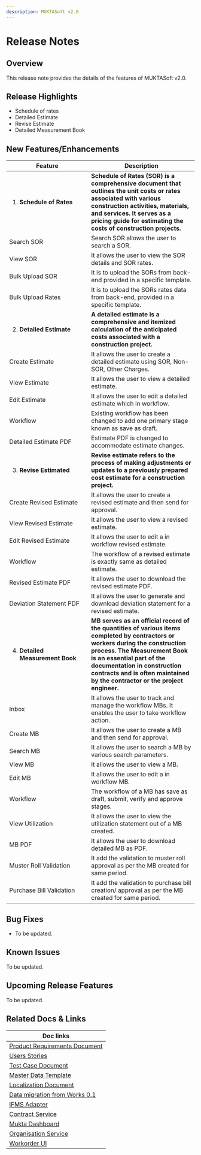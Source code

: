 ```yaml
---
description: MUKTASoft v2.0
---
```


# Release Notes

## Overview

This release note provides the details of the features of MUKTASoft v2.0.

## Release Highlights

* Schedule of rates&#x20;
* Detailed Estimate
* Revise Estimate
* Detailed Measurement Book

## New Features/Enhancements

<table><thead><tr><th width="203">Feature</th><th>Description</th></tr></thead><tbody><tr><td><ol><li><strong>Schedule of Rates</strong></li></ol></td><td><strong>Schedule of Rates (SOR) is a comprehensive document that outlines the unit costs or rates associated with various construction activities, materials, and services. It serves as a pricing guide for estimating the costs of construction projects.</strong></td></tr><tr><td>Search SOR</td><td>Search SOR allows the user to search a SOR.</td></tr><tr><td>View SOR</td><td>It allows the user to view the SOR details and SOR rates.</td></tr><tr><td>Bulk Upload SOR</td><td>It is to upload the SORs from back-end provided in a specific template.</td></tr><tr><td>Bulk Upload Rates</td><td>It is to upload the SORs rates data from back-end, provided in a specific template.</td></tr><tr><td><ol start="2"><li><strong>Detailed Estimate</strong></li></ol></td><td><strong>A detailed estimate is a comprehensive and itemized calculation of the anticipated costs associated with a construction project.</strong></td></tr><tr><td>Create Estimate</td><td>It allows the user to create a detailed estimate using SOR, Non-SOR, Other Charges.</td></tr><tr><td>View Estimate</td><td>It allows the user to view a detailed estimate.</td></tr><tr><td>Edit Estimate</td><td>It allows the user to edit a detailed estimate which in workflow. </td></tr><tr><td>Workflow</td><td>Existing workflow has been changed to add one primary stage known as save as draft.</td></tr><tr><td>Detailed Estimate PDF</td><td>Estimate PDF is changed to accommodate estimate changes.</td></tr><tr><td><ol start="3"><li><strong>Revise Estimated</strong> </li></ol></td><td><strong>Revise estimate refers to the process of making adjustments or updates to a previously prepared cost estimate for a construction project.</strong></td></tr><tr><td>Create Revised Estimate</td><td>It allows the user to create a revised estimate and then send for approval.</td></tr><tr><td>View Revised Estimate</td><td>It allows the user to view a revised estimate.</td></tr><tr><td>Edit Revised Estimate</td><td>It allows the user to edit a in workflow revised estimate.</td></tr><tr><td>Workflow</td><td>The workflow of a revised estimate is exactly same as detailed estimate.</td></tr><tr><td>Revised Estimate PDF</td><td>It allows the user to download the revised estimate PDF.</td></tr><tr><td>Deviation Statement PDF</td><td>It allows the user to generate and download deviation statement for a revised estimate.</td></tr><tr><td><ol start="4"><li><strong>Detailed Measurement Book</strong></li></ol></td><td><strong>MB serves as an official record of the quantities of various items completed by contractors or workers during the construction process. The Measurement Book is an essential part of the documentation in construction contracts and is often maintained by the contractor or the project engineer.</strong></td></tr><tr><td>Inbox</td><td>It allows the user to track and manage the workflow MBs. It enables the user to take workflow action. </td></tr><tr><td>Create MB</td><td>It allows the user to create a MB and then send for approval.</td></tr><tr><td>Search MB</td><td>It allows the user to search a MB by various search parameters.</td></tr><tr><td>View MB</td><td>It allows the user to view a MB.</td></tr><tr><td>Edit MB</td><td>It allows the user to edit a in workflow MB.</td></tr><tr><td>Workflow</td><td>The workflow of a MB has save as draft, submit, verify and approve stages.</td></tr><tr><td>View Utilization</td><td>It allows the user to view the utilization statement out of a MB created.</td></tr><tr><td>MB PDF</td><td>It allows the user to download detailed MB as PDF.</td></tr><tr><td>Muster Roll Validation</td><td>It add the validation to muster roll approval as per the MB created for same period.</td></tr><tr><td>Purchase Bill Validation</td><td>It add the validation to purchase bill creation/ approval as per the MB created for same period.</td></tr></tbody></table>

## Bug Fixes

* To be updated.

## Known Issues

To be updated.

## Upcoming Release Features

To be updated.

## Related Docs & Links

| Doc links                                                                                                           |
| ------------------------------------------------------------------------------------------------------------------- |
| [Product Requirements Document](../../specifications/functional-requirements/product-requirements-document-v1.1.md) |
| [Users Stories](../../specifications/functional-requirements/user-stories/)                                         |
| [Test Case Document](test-cases.md)                                                                                 |
| [Master Data Template](../configuration/master-data-templates/)                                                     |
| [Localization Document](../configuration/localisation.md)                                                           |
| [Data migration from Works 0.1](../../../../platform/release-notes/data-migration.md)                               |
| [IFMS Adapter](../muktasoft-services/ifms-adapter.md)                                                               |
| [Contract Service](../../../../platform/configuration/service-configuration/contract.md)                            |
| [Mukta Dashboard](../configuration/ui-configuration/modules/mukta-dashboard.md)                                     |
| [Organisation Service](../../../../platform/functional-specifications/organisation.md)                              |
| [Workorder UI](../configuration/ui-configuration/modules/workorder/#overview)                                       |

